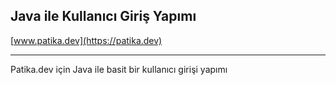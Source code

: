 ## Java ile Kullanıcı Giriş Yapımı	

[www.patika.dev](https://patika.dev)

---------------------------------------

Patika.dev için Java ile basit bir kullanıcı girişi yapımı

